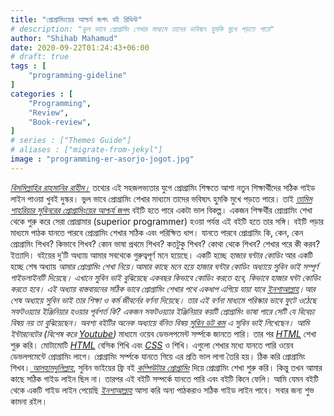 ```yaml
---
title: "প্রোগ্রামিংয়ের আশ্চর্য জগৎ বই রিভিউ"
# description: "ভুল ভাবে প্রোগ্রামিং শেখার মাধ্যমে তাদের ভবিষ্যৎ হুমকি মুখে পড়তে পারে"
author: "Shihab Mahamud"
date: 2020-09-22T01:24:43+06:00
# draft: true
tags : [
    "programming-gideline"
]
categories : [
    "Programming",
    "Review",
    "Book-review",
]
# series : ["Themes Guide"]
# aliases : ["migrate-from-jekyl"]
image : "programming-er-asorjo-jogot.jpg"
---
```


[*বিসমিল্লাহির রাহমানির রাহীম।*](https://bn.wikipedia.org/wiki/বিসমিল্লাহির_রাহমানির_রাহীম) তথ্যের এই সহজলভ্যতার যুগে প্রোগ্রামিং শিক্ষতে আশা নতুন শিক্ষার্থীদের সঠিক গাইড লাইন পাওয়া খুবই দুস্কর। ভুল ভাবে প্রোগ্রামিং শেখার মাধ্যমে তাদের ভবিষ্যৎ হুমকি মুখে পড়তে পারে। তাই [*তামিম শাহরিয়ার সুবিনরের প্রোগ্রামিংয়ের আশ্চর্য জগৎ*](http://dimik.pub/book/264/programming-er-ascorjo-jogot-by-tamim-shahriar-subeen) বইটি হতে পারে একটা ভাল বিকল্প। একজন শিক্ষর্থীর প্রোগ্রামিং শেখা থেকে শুরু করে সেরা প্রোগ্রামার (superior programmer) হওয়া পর্যন্ত এই বইটি হতে তার সঙ্গি। বইটি পড়ার মাধ্যমে পাঠক যানতে পারবে প্রোগ্রামিং শেখার সঠিক এবং পরিক্ষিত ধাপ। যানতে পারবে প্রোগ্রামিং কি, কেন, কেন প্রোগ্রামিং শিখব? কিভাবে শিখব? কোন ভাষা প্রথমে শিখব? কতটুকু শিখব? কোথা থেকে শিখব? শেখার পরে কী করব? ইত্যাদি।
বইয়ের দু’টি অধ্যায় আমার সবথেকে গুরুত্বপূর্ণ মনে হয়েছে। একটি হচ্ছে *হাজার ঘন্টার কোডিং* আর একটি হচ্ছে শেষ অধ্যায় *আমার প্রোগ্রামিং শেখা নিয়ে‌।*আমার কাছে মনে হয়ে *হাজার ঘন্টার কোডিং* অধ্যায়ে সুবিন ভাই সম্পূর্ণ গাইডলাইনটি দিয়েছে। এখানে সুবিন ভাই বুঝিয়েছে একবছর কিভাবে কোডিং করতে হবে, কিভাবে হাজার ঘন্টা কোডিং করতে হবে। এই অধ্যায় বাস্তবায়নের সঠিক ভাবে প্রোগ্রামিং শেখার পথে একধাপ এগিয়ে যায়া যাবে [*ইনশাআল্লাহ*](https://en.wikipedia.org/wiki/Inshallah)।আর শেষ অধ্যায়ে সুবিন ভাই তার শিক্ষা ও কর্ম জীবর্নের বর্ণনা দিয়েছে। তার এই বর্ণনা মাধ্যমে পরিস্কার ভাবে ফুটে ওঠেছে সফটওয়্যার ইঞ্জিনিয়ার হওয়ার পূর্বশর্ত কি? একজন সফটওয়্যার ইঞ্জিনিয়ার কয়টি প্রোগ্রামিং ভাষা পারে সেটি যে বিবেচ্য বিষয় নয় তা বুঝিয়েছেন। অবশ্য বইটির অনেক অধ্যায়ে র্বনিত বিষয় [*সুবিন ডট কম*](http://subeen.com/) এ সুবিন ভাই লিখেছেন।
আমি ইন্টারনেটের *(বিশেষ করে* [*Youtube*](https://www.youtube.com/)*)* মাধ্যমে ওয়েব ডেভলপমেন্ট সর্ম্পকে জানতে পারি। তার পর [*HTML*](https://en.wikipedia.org/wiki/HTML) শেখা শুরু করি। মোটামোটি [*HTML*](https://en.wikipedia.org/wiki/HTML) বেসিক শিখি এবং [*CSS*](https://en.wikipedia.org/wiki/CSS) ও শিখি। এগুলো শেখার মধ্যে যানতে পারি ওয়েব ডেভলপমেন্টে প্রোগ্রামিং লাগে। প্রোগ্রামিং সর্ম্পকে যানতে গিয়ে এর প্রতি ভাল লাগা তৈরি হয়। ঠিক করি প্রোগ্রামিং শিখব।[ *আলহামদুলিল্লাহ*](https://bn.wikipedia.org/wiki/আলহামদুলিল্লাহ), সুবিন ভাইয়ের ফ্রি বই [*কম্পিউটার প্রোগ্রামিং*](http://cpbook.subeen.com/) দিয়ে প্রোগ্রামিং শেখা শুরু করি। কিন্তু তখন আমার কাছে সঠিক গাইড লাইন ছিল না। তারপর এই বইটি সম্পর্কে যানতে পারি এবং বইটি কিনে ফেলি। আমি যেমন বইটি থেকে একটি গাইড লাইন পেয়েছি [*ইনশাআল্লাহ*](https://en.wikipedia.org/wiki/Inshallah) আসা করি অন্য পাঠকরাও সঠিক গাইড লাইন পাবে। সবার জন্য শুভ কামনা রইল।